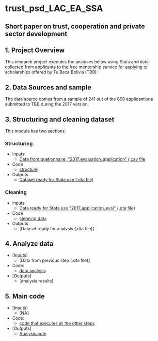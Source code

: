 # trust_psd_LAC_EA_SSA
## Short paper on trust, cooperation and private sector development

## 1. Project Overview
This research project executes the analyses below using Stata and data collected from applicants to the free mentorship service for applying to scholarships offered by Tu Beca Bolivia (TBB):

## 2. Data Sources and sample
The data source comes from a sample of 241 out of the 890 applicantions submitted to TBB during the 2017 version.

## 3. Structuring and cleaning dataset

This module has two sections.

### Structuring
- Inputs
  - [Data from quetionnaire, "2017_evaluation_application" (.csv file](https://github.com/ergoro/2017_tbb_eval_application/blob/master/2017_evaluation_application.csv)
- Code
  - [structure](https://github.com/ergoro/2017_tbb_eval_application/blob/master/2017_app_eval_structure.do)
- Outputs
  - [Dataset ready for Stata use (.dta file)](https://github.com/ergoro/2017_tbb_eval_application/blob/master/2017_application_eval.dta)
  
### Cleaning
- Inputs
  - [Data ready for Stata use "2017_application_eval" (.dta file)](https://github.com/ergoro/2017_tbb_eval_application/blob/master/2017_application_eval.dta)
- Code
  - [cleaning data](https://github.com/ergoro/2017_tbb_eval_application/blob/master/2017_app_eval_clean.do)
- Outputs
  - [Dataset ready for analysis (.dta file)]

## 4. Analyze data
 
- [Inputs]
  - [Data from previous step (.dta file)]
- Code:
  - [data analysis](https://github.com/ergoro/2017_tbb_eval_application/blob/master/2017_app_eval_analyze.do)
- [Outputs]
  - [analysis results]
  
 ## 5. Main code
 
- [Inputs]
  - [NA]
- Code:
  - [code that executes all the other steps](https://github.com/ergoro/2017_tbb_eval_application/blob/master/2017_app_eval_main.do)
- [Outputs]
  - [Analysis note](https://docs.google.com/document/d/1mOQQ4t6Sa5SFIvdoRW2JKK1XS17hu_9zzFQIL-aAzIg/edit?usp=sharing)
